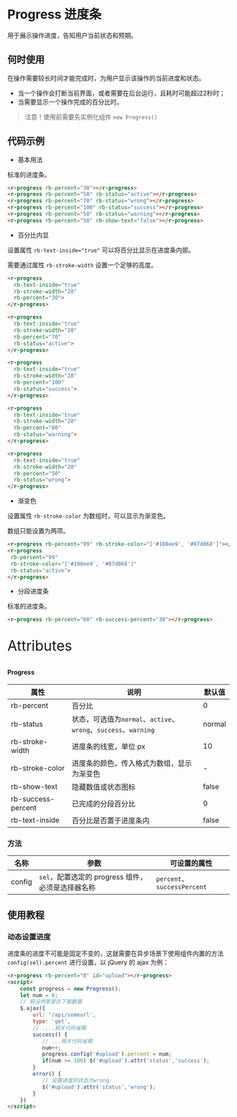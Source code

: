 # Progress 进度条

用于展示操作进度，告知用户当前状态和预期。

## 何时使用

在操作需要较长时间才能完成时，为用户显示该操作的当前进度和状态。

- 当一个操作会打断当前界面，或者需要在后台运行，且耗时可能超过2秒时；
- 当需要显示一个操作完成的百分比时。

> 注意！使用前需要先实例化组件  `new Progress()`

## 代码示例

- 基本用法

标准的进度条。

```html
<r-progress rb-percent="30"></r-progress>
<r-progress rb-percent="50" rb-status="active"></r-progress>
<r-progress rb-percent="70" rb-status="wrong"></r-progress>
<r-progress rb-percent="100" rb-status="success"></r-progress>
<r-progress rb-percent="50" rb-status="warning"></r-progress>
<r-progress rb-percent="50" rb-show-text="false"></r-progress>
```

- 百分比内显

设置属性 `rb-text-inside="true"` 可以将百分比显示在进度条内部。

需要通过属性 `rb-stroke-width` 设置一个足够的高度。

```html
<r-progress
  rb-text-inside="true" 
  rb-stroke-width="20" 
  rb-percent="30">
</r-progress>

<r-progress
  rb-text-inside="true" 
  rb-stroke-width="20" 
  rb-percent="70" 
  rb-status="active">
</r-progress>

<r-progress
  rb-text-inside="true" 
  rb-stroke-width="20" 
  rb-percent="100" 
  rb-status="success">
</r-progress>

<r-progress
  rb-text-inside="true" 
  rb-stroke-width="20" 
  rb-percent="80" 
  rb-status="warning">
</r-progress>

<r-progress
  rb-text-inside="true" 
  rb-stroke-width="20" 
  rb-percent="50" 
  rb-status="wrong">
</r-progress>
```

- 渐变色

设置属性 `rb-stroke-color` 为数组时，可以显示为渐变色。

数组只能设置为两项。

```html
<r-progress rb-percent="99" rb-stroke-color="['#108ee9', '#87d068']"></r-progress>
<r-progress
 rb-percent="99" 
 rb-stroke-color="['#108ee9', '#87d068']" 
 rb-status="active">
</r-progress>
```

- 分段进度条

标准的进度条。

```html
<r-progress rb-percent="60" rb-success-percent="30"></r-progress>
```

<p style="font-size: 32px">Attributes</p>

#### Progress

| 属性               | 说明                                                         | 默认值 |
| ------------------ | ------------------------------------------------------------ | ------ |
| rb-percent         | 百分比                                                       | 0      |
| rb-status          | 状态，可选值为`normal`、`active`、`wrong`、`success`、`warning` | normal |
| rb-stroke-width    | 进度条的线宽，单位 px                                        | 10     |
| rb-stroke-color    | 进度条的颜色，传入格式为数组，显示为渐变色                   | -      |
| rb-show-text       | 隐藏数值或状态图标                                           | false  |
| rb-success-percent | 已完成的分段百分比                                           | 0      |
| rb-text-inside     | 百分比是否置于进度条内                                       | false  |

### 方法

| 名称   | 参数                 | 可设置的属性                |
| ------ | -------------------- |  --------------------------- |
| config | `sel`，配置选定的 progress 组件，必须是选择器名称 | `percent`、`successPercent` |

## 使用教程

### 动态设置进度

进度条的进度不可能是固定不变的，这就需要在异步场景下使用组件内置的方法 `config(sel).percent`  进行设置，以  jQuery 的 ajax 为例：

```html
<r-progress rb-percent="0" id="upload"></r-progress>
<script>
    const progress = new Progress();
    let num = 0;
	// 假设场景是在下载数据    
	$.ajax({
        url: '/api/someurl',
        type: 'get',
        // ....相关代码省略
        success() {
           // ...相关代码省略
           num++;
           progress.config('#upload').percent = num;
           if(num >= 100) $('#upload').attr('status','success');
        }
        error() {
       	   // 设置进度的状态为wrong
           $('#upload').attr('status','wrong');
        }        
    })
</script>
```

